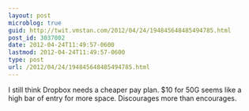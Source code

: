 ```yaml
---
layout: post
microblog: true
guid: http://twit.vmstan.com/2012/04/24/194845648485494785.html
post_id: 3037002
date: 2012-04-24T11:49:57-0600
lastmod: 2012-04-24T11:49:57-0600
type: post
url: /2012/04/24/194845648485494785.html
---
```

I still think Dropbox needs a cheaper pay plan. $10 for 50G seems like a high bar of entry for more space. Discourages more than encourages.
